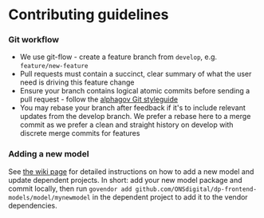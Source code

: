 Contributing guidelines
=======================

### Git workflow

* We use git-flow - create a feature branch from `develop`, e.g. `feature/new-feature`
* Pull requests must contain a succinct, clear summary of what the user need is driving this feature change
* Ensure your branch contains logical atomic commits before sending a pull request - follow the [alphagov Git styleguide](https://github.com/alphagov/styleguides/blob/master/git.md)
* You may rebase your branch after feedback if it's to include relevant updates from the develop branch. We prefer a rebase here to a merge commit as we prefer a clean and straight history on develop with discrete merge commits for features

### Adding a new model

See [the wiki page](https://github.com/ONSdigital/dp-frontend-models/wiki/Adding-a-new-model-package-and-updating-dependent-projects)
for detailed instructions on how to add a new model and update dependent projects. In short: add your new model package
and commit locally, then run `govendor add github.com/ONSdigital/dp-frontend-models/model/mynewmodel` in the dependent
project to add it to the vendor dependencies.
